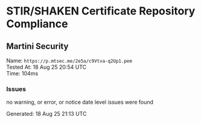 # STIR/SHAKEN Certificate Repository Compliance

## Martini Security

Name: `https://p.mtsec.me/2e5a/c9Vtva-q2Up1.pem`\
Tested At: 18 Aug 25 20:54 UTC\
Time: 104ms

### Issues

no warning, or error, or notice date level issues were found

Generated: 18 Aug 25 21:13 UTC